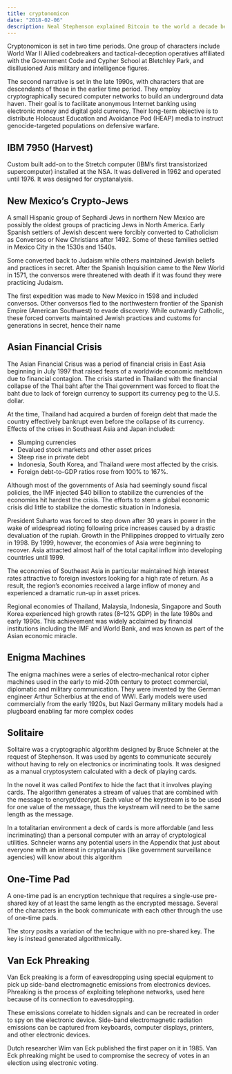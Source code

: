 ```yaml
---
title: cryptonomicon
date: "2018-02-06"
description: Neal Stephenson explained Bitcoin to the world a decade before it was invented
---
```


Cryptonomicon is set in two time periods. One group of characters include World War II Allied codebreakers and tactical-deception operatives affiliated with the Government Code and Cypher School at Bletchley Park, and disillusioned Axis military and intelligence figures.

The second narrative is set in the late 1990s, with characters that are descendants of those in the earlier time period. They employ cryptographically secured computer networks to build an underground data haven. Their goal is to facilitate anonymous Internet banking using electronic money and digital gold currency. Their long-term objective is to distribute Holocaust Education and Avoidance Pod (HEAP) media to instruct genocide-targeted populations on defensive warfare.

## IBM 7950 (Harvest)

Custom built add-on to the Stretch computer (IBM’s first transistorized supercomputer) installed at the NSA. It was delivered in 1962 and operated until 1976. It was designed for cryptanalysis.

## New Mexico’s Crypto-Jews

A small Hispanic group of Sephardi Jews in northern New Mexico are possibly the oldest groups of practicing Jews in North America. Early Spanish settlers of Jewish descent were forcibly converted to Catholicism as Conversos or New Christians after 1492. Some of these families settled in Mexico City in the 1530s and 1540s.

Some converted back to Judaism while others maintained Jewish beliefs and practices in secret. After the Spanish Inquisition came to the New World in 1571, the conversos were threatened with death if it was found they were practicing Judaism.

The first expedition was made to New Mexico in 1598 and included conversos. Other conversos fled to the northwestern frontier of the Spanish Empire (American Southwest) to evade discovery. While outwardly Catholic, these forced converts maintained Jewish practices and customs for generations in secret, hence their name

## Asian Financial Crisis

The Asian Financial Crisus was a period of financial crisis in East Asia beginning in July 1997 that raised fears of a worldwide economic meltdown due to financial contagion. The crisis started in Thailand with the financial collapse of the Thai baht after the Thai government was forced to float the baht due to lack of foreign currency to support its currency peg to the U.S. dollar.

At the time, Thailand had acquired a burden of foreign debt that made the country effectively bankrupt even before the collapse of its currency. Effects of the crises in Southeast Asia and Japan included:
* Slumping currencies
* Devalued stock markets and other asset prices
* Steep rise in private debt
* Indonesia, South Korea, and Thailand were most affected by the crisis.
* Foreign debt-to-GDP ratios rose from 100% to 167%.

Although most of the governments of Asia had seemingly sound fiscal policies, the IMF injected $40 billion to stabilize the currencies of the economies hit hardest the crisis. The efforts to stem a global economic crisis did little to stabilize the domestic situation in Indonesia.

President Suharto was forced to step down after 30 years in power in the wake of widespread rioting following price increases caused by a drastic devaluation of the rupiah. Growth in the Philippines dropped to virtually zero in 1998. By 1999, however, the economies of Asia were beginning to recover. Asia attracted almost half of the total capital inflow into developing countries until 1999.

The economies of Southeast Asia in particular maintained high interest rates attractive to foreign investors looking for a high rate of return. As a result, the region’s economies received a large inflow of money and experienced a dramatic run-up in asset prices.

Regional economies of Thailand, Malaysia, Indonesia, Singapore and South Korea experienced high growth rates (8–12% GDP) in the late 1980s and early 1990s. This achievement was widely acclaimed by financial institutions including the IMF and World Bank, and was known as part of the Asian economic miracle.

## Enigma Machines

The enigma machines were a series of electro-mechanical rotor cipher machines used in the early to mid-20th century to protect commercial, diplomatic and military communication. They were invented by the German engineer Arthur Scherbius at the end of WWI. Early models were used commercially from the early 1920s, but Nazi Germany military models had a plugboard enabling far more complex codes

## Solitaire

Solitaire was a cryptographic algorithm designed by Bruce Schneier at the request of Stephenson. It was used by agents to communicate securely without having to rely on electronics or incriminating tools. It was designed as a manual cryptosystem calculated with a deck of playing cards.

In the novel it was called Pontifex to hide the fact that it involves playing cards. The algorithm generates a stream of values that are combined with the message to encrypt/decrypt. Each value of the keystream is to be used for one value of the message, thus the keystream will need to be the same length as the message.

In a totalitarian environment a deck of cards is more affordable (and less incriminating) than a personal computer with an array of cryptological utilities. Schneier warns any potential users in the Appendix that just about everyone with an interest in cryptanalysis (like government surveillance agencies) will know about this algorithm

## One-Time Pad

A one-time pad is an encryption technique that requires a single-use pre-shared key of at least the same length as the encrypted message. Several of the characters in the book communicate with each other through the use of one-time pads.

The story posits a variation of the technique with no pre-shared key. The key is instead generated algorithmically.

## Van Eck Phreaking

Van Eck preaking is a form of eavesdropping using special equipment to pick up side-band electromagnetic emissions from electronics devices. Phreaking is the process of exploiting telephone networks, used here because of its connection to eavesdropping.

These emissions correlate to hidden signals and can be recreated in order to spy on the electronic device. Side-band electromagnetic radiation emissions can be captured from keyboards, computer displays, printers, and other electronic devices.

Dutch researcher Wim van Eck published the first paper on it in 1985. Van Eck phreaking might be used to compromise the secrecy of votes in an election using electronic voting.